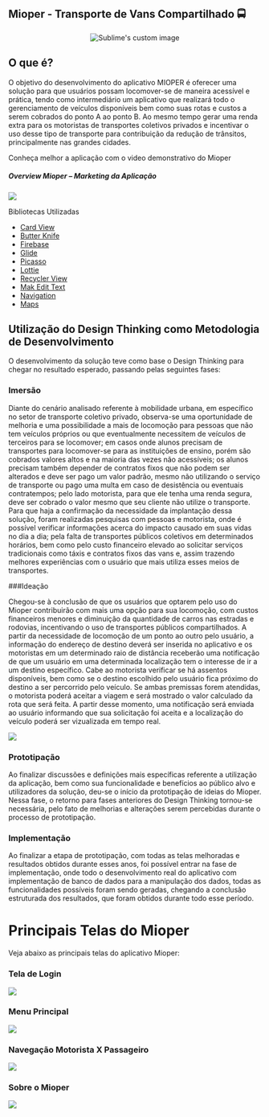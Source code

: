 
## Mioper  - Transporte de Vans Compartilhado :oncoming_bus:
<p align="center">
  <img src="https://i.imgur.com/k4xyDMA.png" alt="Sublime's custom image"/>
</p>


## O que é?
O objetivo do desenvolvimento do aplicativo MIOPER é oferecer uma solução para que  usuários possam locomover-se de maneira acessível e prática, tendo como intermediário um aplicativo que realizará todo o gerenciamento de veículos disponíveis bem como suas rotas e custos a serem cobrados do ponto A ao ponto B. Ao mesmo tempo gerar uma renda extra para os motoristas de transportes coletivos privados e incentivar o uso desse tipo de transporte para contribuição da redução de trânsitos, principalmente nas grandes cidades.

Conheça melhor a aplicação com o video demonstrativo do Mioper

##### Overview Mioper  – Marketing da Aplicação
![](https://i.imgur.com/gOFir7d.png)

Bibliotecas Utilizadas

- [Card View](https://developer.android.com/reference/androidx/cardview/widget/CardView?hl=en "CArd View")
- [Butter Knife](https://jakewharton.github.io/butterknife/ "Butter Knife")
- [Firebase](https://firebase.google.com/?hl=pt-br "Firebase")
- [Glide](https://bumptech.github.io/glide/ "Glide")
- [Picasso](https://square.github.io/picasso/ "Picasso")
- [Lottie](https://lottiefiles.com/ "Lottie")
- [Recycler View](https://developer.android.com/reference/androidx/recyclerview/widget/package-summary?hl=en "Recycler View")
- [Mak Edit Text](https://codinginflow.com/tutorials/android/mask-edittext "Mak Edit Text")
- [Navigation](https://developer.android.com/guide/navigation "Navigation")
- [Maps](https://developer.android.com/training/maps "Maps")

## Utilização do Design Thinking como Metodologia de Desenvolvimento
O desenvolvimento da solução teve como base o Design Thinking para chegar no resultado esperado, passando pelas seguintes fases:

### Imersão
Diante do cenário analisado referente à mobilidade urbana, em específico no setor de transporte coletivo privado, observa-se uma oportunidade de melhoria e uma possibilidade a mais de locomoção para pessoas que não tem veículos próprios ou que eventualmente necessitem de veículos de terceiros para se locomover; em casos onde alunos  precisam de transportes para locomover-se para as instituições de ensino, porém são cobrados valores altos e na maioria das vezes não acessíveis; os alunos precisam também depender de contratos fixos que não podem ser alterados e deve ser pago um valor padrão, mesmo não utilizando o serviço de transporte ou pago uma multa em caso de desistência ou eventuais contratempos; pelo lado motorista, para que ele tenha uma renda segura, deve ser cobrado o valor mesmo que seu cliente não utilize o transporte.
Para que haja a confirmação da necessidade da implantação dessa solução, foram realizadas pesquisas com pessoas e motorista, onde é possível verificar informações acerca do impacto causado em suas vidas no dia a dia; pela falta de transportes públicos coletivos em determinados horários, bem como pelo custo financeiro elevado ao solicitar serviços tradicionais como táxis e contratos fixos das vans e, assim trazendo melhores experiências com o usuário que mais utiliza esses meios de transportes.

###Ideação

Chegou-se à conclusão de que os usuários que optarem pelo uso do Mioper contribuirão com mais uma opção para sua locomoção, com custos financeiros menores e diminuição da quantidade de carros nas estradas e rodovias, incentivando o uso de transportes públicos compartilhados. 
A partir da necessidade de locomoção de um ponto ao outro pelo usuário, a informação do endereço de destino deverá ser inserida no aplicativo e os motoristas em um determinado raio de distância receberão uma notificação de que um usuário em uma determinada localização tem o interesse de ir a um destino específico. Cabe ao motorista verificar se há assentos disponíveis, bem como se o destino escolhido pelo usuário fica próximo do destino a ser percorrido pelo veículo. Se ambas premissas forem atendidas, o motorista poderá aceitar a viagem e será mostrado o valor calculado da rota que será feita. A partir desse momento, uma notificação será enviada ao usuário informando que sua solicitação foi aceita e a localização do veículo poderá ser vizualizada em tempo real.

![](https://i.imgur.com/fuWsft2.png)


### Prototipação

Ao finalizar discussões e definições mais específicas referente a utilização da aplicação, bem como sua funcionalidade e benefícios ao público alvo e utilizadores da solução, deu-se o início da prototipação de ideias do Mioper. Nessa fase, o retorno para fases anteriores do Design Thinking tornou-se necessária, pelo fato de melhorias e alterações serem percebidas durante o processo de prototipação.

### Implementação
Ao finalizar a etapa de prototipação, com todas as telas melhoradas e resultados obtidos durante esses anos, foi possível entrar na fase de implementação, onde todo o desenvolvimento real do aplicativo com implementação de banco de dados para a manipulação dos dados, todas as funcionalidades possíveis foram sendo geradas, chegando a conclusão estruturada dos resultados, que foram obtidos durante todo esse período. 

# Principais Telas do Mioper
Veja abaixo as principais telas do aplicativo Mioper:

### Tela de Login
![](https://i.imgur.com/IMpLiR1.jpg)

### Menu Principal
![](https://i.imgur.com/MceiyjE.jpg)

### Navegação Motorista X Passageiro
![](https://i.imgur.com/IpT6cmE.png)

###  Sobre o Mioper
![](https://i.imgur.com/z6tTCOZ.png)
